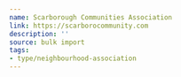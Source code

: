 ```yaml
---
name: Scarborough Communities Association
link: https://scarborocommunity.com
description: ''
source: bulk import
tags:
- type/neighbourhood-association
---
```


<!-- Community added via bulk import -->
